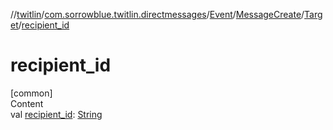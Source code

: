 //[twitlin](../../../../index.md)/[com.sorrowblue.twitlin.directmessages](../../../index.md)/[Event](../../index.md)/[MessageCreate](../index.md)/[Target](index.md)/[recipient_id](recipient_id.md)



# recipient_id  
[common]  
Content  
val [recipient_id](recipient_id.md): [String](https://kotlinlang.org/api/latest/jvm/stdlib/kotlin/-string/index.html)  



